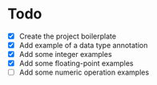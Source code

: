 # Todo
- [x] Create the project boilerplate
- [x] Add example of a data type annotation
- [x] Add some integer examples
- [x] Add some floating-point examples
- [ ] Add some numeric operation examples